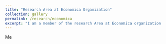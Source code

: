 ```yaml
---
title: "Research Area at Economica Organization"
collection: gallery
permalink: /research/economica
excerpt: "I am a member of the research Area at Economica organization. I'm focused on research about development, labor market and  financial inclusion"
---
```

Me